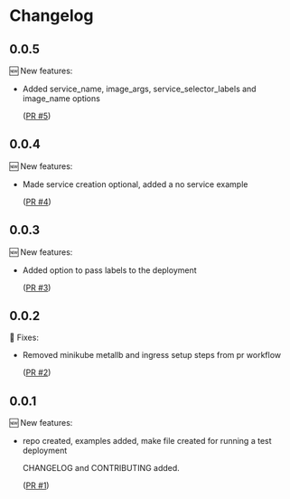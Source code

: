 # Changelog

## 0.0.5

🆕 New features:

- Added service_name, image_args, service_selector_labels and image_name options

  ([PR #5](https://github.com/srb3/terraform-kubernetes-simple-deployment/pull/5))


## 0.0.4

🆕 New features:

- Made service creation optional, added a no service example

  ([PR #4](https://github.com/srb3/terraform-kubernetes-simple-deployment/pull/4))

## 0.0.3

🆕 New features:

- Added option to pass labels to the deployment

  ([PR #3](https://github.com/srb3/terraform-kubernetes-simple-deployment/pull/3))

## 0.0.2

🔧 Fixes:

- Removed minikube metallb and ingress setup steps from pr workflow

  ([PR #2](https://github.com/srb3/terraform-kubernetes-simple-deployment/pull/2))

## 0.0.1

🆕 New features:

- repo created, examples added, make file created for
  running a test deployment

  CHANGELOG and CONTRIBUTING added.

  ([PR #1](https://github.com/srb3/terraform-kubernetes-simple-deployment/pull/1))
